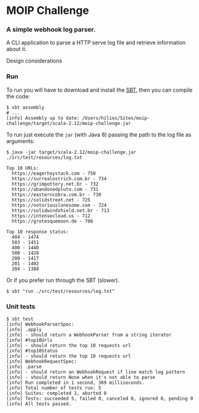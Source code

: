 # MOIP Challenge

### A simple webhook log parser.

A CLI application to parse a HTTP serve log file and retrieve information about it.

Design considerations

### Run

To run you will have to download and install the [SBT](http://www.scala-sbt.org/download.html), then you can compile the code:

```shell
$ sbt assembly
# ...
[info] Assembly up to date: /Users/hilios/Sites/moip-challenge/target/scala-2.12/moip-challenge.jar
```

To run just execute the `jar` (with Java 8) passing the path to the log file as arguments:

```shell
$ java -jar target/scala-2.12/moip-challenge.jar ./src/test/resources/log.txt

Top 10 URLs:
  https://eagerhaystack.com - 750
  https://surrealostrich.com.br - 734
  https://grimpottery.net.br - 732
  https://abandonedpluto.com - 731
  https://easterncobra.com.br - 730
  https://solidstreet.net - 725
  https://notoriouslonesome.com - 724
  https://solidwindshield.net.br - 713
  https://intensecloud.us - 712
  https://grotesquemoon.de - 706

Top 10 response status:
  404 - 1474
  503 - 1451
  400 - 1440
  500 - 1428
  200 - 1417
  201 - 1402
  204 - 1388
```

Or if you prefer run through the SBT (slower).

```
$ sbt "run ./src/test/resources/log.txt"
```

### Unit tests

```shell
$ sbt test
[info] WebhookParserSpec:
[info] .apply
[info] - should return a WebhookParser from a string iterator
[info] #top10Urls
[info] - should return the top 10 requests url
[info] #top10Status
[info] - should return the top 10 requests url
[info] WebhookRequestSpec:
[info] .parse
[info] - should return an WebhookRequest if line match log pattern
[info] - should return None when it's not able to parse
[info] Run completed in 1 second, 369 milliseconds.
[info] Total number of tests run: 5
[info] Suites: completed 2, aborted 0
[info] Tests: succeeded 5, failed 0, canceled 0, ignored 0, pending 0
[info] All tests passed.
```
